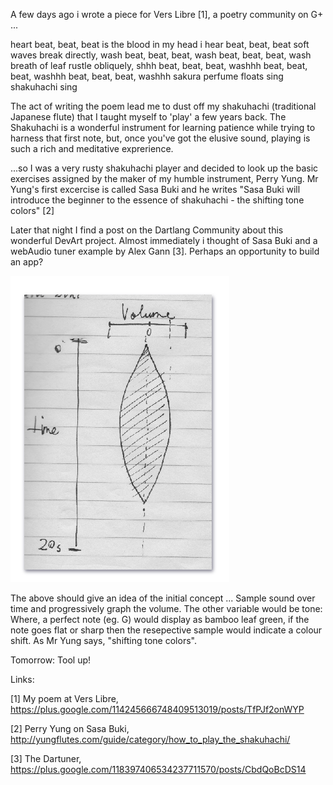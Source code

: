 A few days ago i wrote a piece for Vers Libre [1], a poetry community on G+ ...

  heart beat, beat, beat
  is the blood in my head i hear
  beat, beat, beat
  soft waves break directly, wash
  beat, beat, beat, wash
  beat, beat, beat, wash
  breath of leaf rustle obliquely, shhh
  beat, beat, beat, washhh
  beat, beat, beat, washhh
  beat, beat, beat, washhh
  sakura perfume floats
  sing shakuhachi sing


The act of writing the poem lead me to dust off my shakuhachi (traditional Japanese flute) that I taught myself to 'play' a few years back.  The Shakuhachi is a wonderful instrument for learning patience while trying to harness that first note, but, once you've got the elusive sound, playing is such a rich and meditative exprerience.

...so I was a very rusty shakuhachi player and decided to look up the basic exercises assigned by the maker of my humble instrument, Perry Yung.  Mr Yung's first excercise is called Sasa Buki and he writes "Sasa Buki will introduce the beginner to the essence of shakuhachi - the shifting tone colors" [2]

Later that night I find a post on the Dartlang Community about this wonderful DevArt project. Almost immediately i thought of Sasa Buki and a webAudio tuner example by Alex Gann [3].  Perhaps an opportunity to build an app?

![Example Image](../project_images/ui-concept-a.png?raw=true "UI Concept A")

The above should give an idea of the initial concept ... Sample sound over time and progressively graph the volume.  The other variable would be tone: Where, a perfect note (eg. G) would display as bamboo leaf green, if the note goes flat or sharp then the resepective sample would indicate a colour shift. As Mr Yung says, "shifting tone colors".

Tomorrow: Tool up!


Links:

[1] My poem at Vers Libre, https://plus.google.com/114245666748409513019/posts/TfPJf2onWYP

[2] Perry Yung on Sasa Buki, http://yungflutes.com/guide/category/how_to_play_the_shakuhachi/

[3] The Dartuner, https://plus.google.com/118397406534237711570/posts/CbdQoBcDS14


